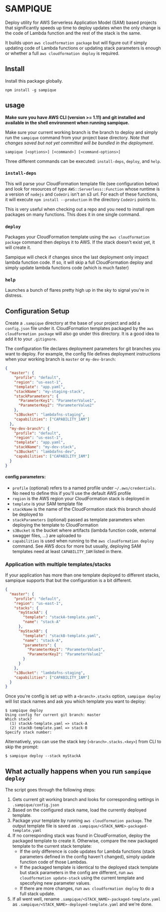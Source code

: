 # SAMPIQUE
Deploy utility for AWS Serverless Application Model (SAM) based projects that significantly speeds up time to deploy updates when the only change is the code of Lambda function and the rest of the stack is the same.

It builds upon `aws cloudformation package` but will figure out if simply updating code of Lambda functions or updating stack parameters is enough or whether a full `aws cloudformation deploy` is required.

## Install
Install this package globally.

```shell
npm install -g sampique
```

## usage

**Make sure you have AWS CLI (version >= 1.11) and git installed and available in the shell environment when running sampique.**

Make sure your current working branch is the branch to deploy and simply run the `sampique` command from your project base directory. *Note that changes saved but not yet committed _will be bundled_ in the deployment*.

```shell
sampique [<options>] [<command>] [<command-options>]
```

Three different commands can be executed: `install-deps`, `deploy`, and `help`.

### `install-deps`
This will parse your CloudFormation template file (see configuration below) and look for resources of type `AWS::Serverless::Function` whose runtime is a version of `nodejs` and `CodeUri` isn't an s3 url. For each of these functions, it will execute `npm install --production` in the directory `CodeUri` points to.

This is very useful when checking out a repo and you need to install npm packages on many functions. This does it in one single command.

### `deploy`
Packages your CloudFormation template using the `aws cloudformation package` command then deploys it to AWS. If the stack doesn't exist yet, it will create it.

Sampique will check if changes since the last deployment only impact lambda function code. If so, it will skip a full CloudFormation deploy and simply update lambda functions code (which is much faster)

### `help`
Launches a bunch of flares pretty high up in the sky to signal you're in distress.

## Configuration Setup
Create a `.sampique` directory at the base of your project and add a `config.json` file under it. CloudFormation templates packaged by the `aws cloudformation package` will also go under this directory. It is a good idea to add it to your `.gitignore`.

The configuration file declares deployment parameters for git branches you want to deploy. For example, the config file defines deployment instructions when your working branch is `master` or `my-dev-branch`:

```json
{
  "master": {
    "profile": "default",
    "region": "us-east-1",
    "template": "app.yaml",
    "stackName": "my-staging-stack",
    "stackParameters": {
      "ParameterKey1": "ParameterValue1",
      "ParameterKey2": "ParameterValue2"
    },
    "s3Bucket": "lambdafns-staging",
    "capabilities": ["CAPABILITY_IAM"]
  },
  "my-dev-branch": {
    "profile": "default",
    "region": "us-east-1",
    "template": "app.yaml",
    "stackName": "my-dev-stack",
    "s3Bucket": "lambdafns-dev",
    "capabilities": ["CAPABILITY_IAM"]
  }
}
```

#### config parameters:
- `profile` (optional) refers to a named profile under `~/.aws/credentials`. No need to define this if you'll use the default AWS profile
- `region` is the AWS region your CloudFormation stack is deployed in
- `template` is your SAM template file
- `stackName` is the name of the CloudFormation stack this branch should be deployed to
- `stackParameters` (optional) passed as template parameters when deploying the template to CloudFormation
- `s3Bucket` is the bucket where artifacts (lambda function code, external swagger files, ...) are uploaded to
- `capabilities` is used when running to the `aws cloudformation deploy` command. See AWS docs for more but usually, deploying SAM templates need at least `CAPABILITY_IAM` listed in there.

### Application with multiple templates/stacks
If your application has more than one template deployed to different stacks, sampique supports that but the configuration is a bit different.

```json
{
  "master": {
    "profile": "default",
    "region": "us-east-1",
    "stacks": {
      "myStackA": {
        "template": "stackA-template.yaml",
        "name": "stack-A"
      },
      "myStackB": {
        "template": "stackB-template.yaml",
        "name": "stack-A",
        "parameters": {
          "ParameterKey1": "ParameterValue1",
          "ParameterKey2": "ParameterValue2"
        }
      }
    },
    "s3Bucket": "lambdafns-staging",
    "capabilities": ["CAPABILITY_IAM"]
  }
}
```

Once you're config is set up with a `<branch>.stacks` option, `sampique deploy` will list stack names and ask you which template you want to deploy:

```
$ sampique deploy
Using config for current git branch: master
Which stack?
  (1) stackA-template.yaml => stack-A
  (2) stackB-template.yaml => stack-B
Specify stack number:  
```

Alternatively, you can use the stack key (`<branch>.stacks.<key>`) from CLI to skip the prompt:

```shell
$ sampique deploy --stack myStackA
```

## What actually happens when you run `sampique deploy`
The script goes through the following steps:

1. Gets current git working branch and looks for corresponding settings in `.sampique/config.json`
1. Based on the configured stack name, load the currently deployed template.
1. Package your template by running `aws cloudformation package`. The output template file is saved as `.sampique/<STACK_NAME>-packaged-template.yaml`
1. If no corresponding stack was found in CloudFormation, deploy the packaged template to create it. Otherwise, compare the new packaged template to the current stack template: 
    - If the only difference is code updates for Lambda functions (stack parameters defined in the config haven't changed), simply update function code of those Lambdas. 
    - If the packaged template is identical to the deployed stack template but stack parameters in the config are different, run `aws cloudformation update-stack` using the current template and specofying new parameter values.
    - If there are more changes, run `aws cloudformation deploy` to do a full stack update.
1. If all went well, rename `.sampique/<STACK_NAME>-packaged-template.yaml` as `.sampique/<STACK_NAME>-deployed-template.yaml` and we're done.
